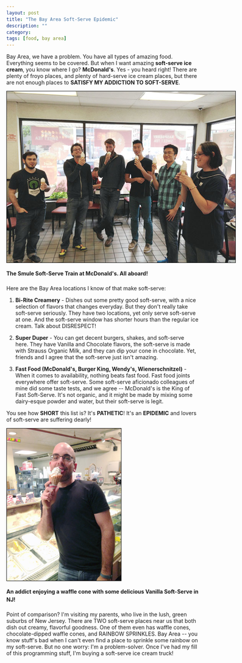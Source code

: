 ```yaml
---
layout: post
title: "The Bay Area Soft-Serve Epidemic"
description: ""
category: 
tags: [food, bay area]
---
```


Bay Area, we have a problem. You have all types of amazing food. Everything seems to be covered. But when I want amazing **soft-serve ice cream**, you know where I go? **McDonald's**. Yes - you heard right! There are plenty of froyo places, and plenty of hard-serve ice cream places, but there are not enough places to **SATISFY MY ADDICTION TO SOFT-SERVE**. 

<div>
	<img class="rounded-corners" style="max-width: 600px; border: 1px solid #000000;" src="/assets/images/posts/2014-05-14/smule-train.jpg"/>
	<p class="caption-text" style="line-height: 1.5em; margin-bottom: 20px;"><strong>The Smule Soft-Serve Train at McDonald's. All aboard!</strong></p>
</div>

Here are the Bay Area locations I know of that make soft-serve: 

1. **Bi-Rite Creamery** - Dishes out some pretty good soft-serve, with a nice selection of flavors that changes everyday. But they don't really take soft-serve seriously. They have two locations, yet only serve soft-serve at one. And the soft-serve window has shorter hours than the regular ice cream. Talk about DISRESPECT!

2. **Super Duper** - You can get decent burgers, shakes, and soft-serve here. They have Vanilla and Chocolate flavors, the soft-serve is made with Strauss Organic Milk, and they can dip your cone in chocolate. Yet, friends and I agree that the soft-serve just isn't amazing.

3. **Fast Food (McDonald's, Burger King, Wendy's, Wienerschnitzel)** - When it comes to availability, nothing beats fast food. Fast food joints everywhere offer soft-serve. Some soft-serve aficionado colleagues of mine did some taste tests, and we agree -- McDonald's is the King of Fast Soft-Serve. It's not organic, and it might be made by mixing some dairy-esque powder and water, but their soft-serve is legit.

You see how **SHORT** this list is? It's **PATHETIC**! It's an **EPIDEMIC** and lovers of soft-serve are suffering dearly! 

<div>
	<img class="rounded-corners" style="max-height: 400px; border: 1px solid #000000;" src="/assets/images/posts/2014-05-14/addict.jpg"/>
	<p class="caption-text" style="line-height: 1.5em; margin-bottom: 20px;"><strong>An addict enjoying a waffle cone with some delicious Vanilla Soft-Serve in NJ!</strong></p>
</div>

Point of comparison? I'm visiting my parents, who live in the lush, green suburbs of New Jersey. There are TWO soft-serve places near us that both dish out creamy, flavorful goodness. One of them even has waffle cones, chocolate-dipped waffle cones, and RAINBOW SPRINKLES. Bay Area -- you know stuff's bad when I can't even find a place to sprinkle some rainbow on my soft-serve. But no one worry: I'm a problem-solver. Once I've had my fill of this programming stuff, I'm buying a soft-serve ice cream truck!


